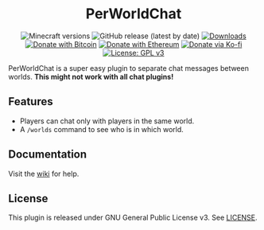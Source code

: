 <h1 align="center">PerWorldChat</h1>

<p align="center">
	<img src="https://img.shields.io/badge/Minecraft-1.8--1.18-orange" alt="Minecraft versions">
	<img src="https://img.shields.io/github/v/release/hyperdefined/PerWorldChat" alt="GitHub release (latest by date)">
	<a href="https://github.com/hyperdefined/PerWorldChat/releases"><img src="https://img.shields.io/github/downloads/hyperdefined/PerWorldChat/total?logo=github" alt="Downloads"></a>
	<a href="https://en.cryptobadges.io/donate/1F29aNKQzci3ga5LDcHHawYzFPXvELTFoL"><img src="https://en.cryptobadges.io/badge/micro/1F29aNKQzci3ga5LDcHHawYzFPXvELTFoL" alt="Donate with Bitcoin"></a>
	<a href="https://en.cryptobadges.io/donate/0x0f58B66993a315dbCc102b4276298B5Ff8895F41"><img src="https://en.cryptobadges.io/badge/micro/0x0f58B66993a315dbCc102b4276298B5Ff8895F41" alt="Donate with Ethereum"></a>
	<a href="https://ko-fi.com/hyperdefined"><img src="https://img.shields.io/badge/Donate-Ko--fi-red" alt="Donate via Ko-fi"></a>
	<a href="https://www.gnu.org/licenses/gpl-3.0"><img src="https://img.shields.io/badge/License-GPLv3-blue.svg" alt="License: GPL v3"></a>
</p>

PerWorldChat is a super easy plugin to separate chat messages between worlds. **This might not work with all chat plugins!**

## Features
* Players can chat only with players in the same world.
* A `/worlds` command to see who is in which world.

## Documentation
Visit the [wiki](https://docs.hyper.lol/perworldchat) for help.

## License
This plugin is released under GNU General Public License v3. See [LICENSE](https://github.com/hyperdefined/PerWorldChat/blob/master/LICENSE).
